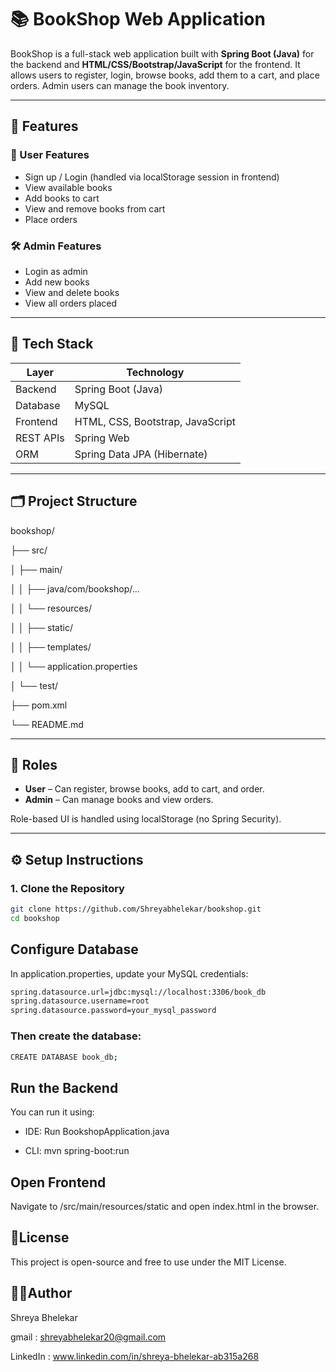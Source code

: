 # 📚 BookShop Web Application

BookShop is a full-stack web application built with **Spring Boot (Java)** for the backend and **HTML/CSS/Bootstrap/JavaScript** for the frontend. It allows users to register, login, browse books, add them to a cart, and place orders. Admin users can manage the book inventory.

---

## 🚀 Features

### 👤 User Features
- Sign up / Login (handled via localStorage session in frontend)
- View available books
- Add books to cart
- View and remove books from cart
- Place orders

### 🛠 Admin Features
- Login as admin
- Add new books
- View and delete books
- View all orders placed

---

## 🧱 Tech Stack

| Layer       | Technology                     |
|-------------|--------------------------------|
| Backend     | Spring Boot (Java)             |
| Database    | MySQL                          |
| Frontend    | HTML, CSS, Bootstrap, JavaScript |
| REST APIs   | Spring Web                     |
| ORM         | Spring Data JPA (Hibernate)    |

---

## 🗂️ Project Structure
bookshop/

├── src/

│ ├── main/

│ │ ├── java/com/bookshop/...

│ │ └── resources/

│ │ ├── static/

│ │ ├── templates/

│ │ └── application.properties

│ └── test/

├── pom.xml

└── README.md


---

## 🔑 Roles

- **User** – Can register, browse books, add to cart, and order.
- **Admin** – Can manage books and view orders.

Role-based UI is handled using localStorage (no Spring Security).

---

## ⚙️ Setup Instructions

### 1. Clone the Repository

```bash
git clone https://github.com/Shreyabhelekar/bookshop.git
cd bookshop
```

## Configure Database
In application.properties, update your MySQL credentials:
```bash
spring.datasource.url=jdbc:mysql://localhost:3306/book_db
spring.datasource.username=root
spring.datasource.password=your_mysql_password
```
### Then create the database:
```bash
CREATE DATABASE book_db;
```

## Run the Backend
You can run it using:

- IDE: Run BookshopApplication.java

- CLI: mvn spring-boot:run

## Open Frontend
Navigate to /src/main/resources/static and open index.html in the browser.

## 📝License
This project is open-source and free to use under the MIT License.

## 👩‍💻Author
Shreya Bhelekar

gmail : shreyabhelekar20@gmail.com

LinkedIn : www.linkedin.com/in/shreya-bhelekar-ab315a268

